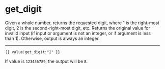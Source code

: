 # get_digit

Given a whole number, returns the requested digit, where 1 is the right-most digit, 2 is the second-right-most digit, etc. Returns the original value for invalid input (if input or argument is not an integer, or if argument is less than 1). Otherwise, output is always an integer.

---

```htmldjango
{{ value|get_digit:"2" }}
```

If value is `123456789`, the output will be `8`.
